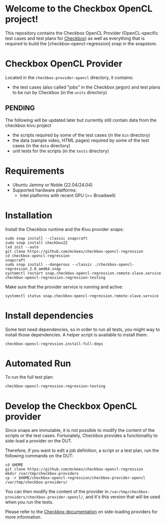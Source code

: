 # Welcome to the Checkbox OpenCL project!

This repository contains the Checkbox OpenCL Provider (OpenCL-specific test cases and test plans for [Checkbox]) as well as everything that is required to build the [checkbox-opencl-regression] snap in the snapstore.

# Checkbox OpenCL Provider

Located in the `checkbox-provider-opencl` directory, it contains:

- the test cases (also called "jobs" in the Checkbox jargon) and test plans to be run by Checkbox (in the `units` directory)

## PENDING
The following will be updated later but currently still contain data from the checkbox-kivu project
- the scripts required by some of the test cases (in the `bin` directory)
- the data (sample video, HTML pages) required by some of the test cases (in the `data` directory)
- unit tests for the scripts (in the `tests` directory)

# Requirements

- Ubuntu Jammy or Noble (22.04/24.04)
- Supported hardware platforms:
  - Intel platforms with recent GPU (>= Broadwell)

# Installation

Install the Checkbox runtime and the Kivu provider snaps:

```shell
sudo snap install --classic snapcraft
sudo snap install checkbox22
lxd init --auto
git clone https://github.com/mckees/checkbox-opencl-regression
cd checkbox-opencl-regression
snapcraft
sudo snap install --dangerous --classic ./checkbox-opencl-regression_2.0_amd64.snap
systemctl restart snap.checkbox-opencl-regression.remote-slave.service
checkbox-opencl-regression.regression-testing
```

Make sure that the provider service is running and active:

```shell
systemctl status snap.checkbox-opencl-regression.remote-slave.service
```

# Install dependencies

Some test need dependencies, so in order to run all tests, you might way to install those dependencies.
A helper script is available to install them:

```shell
checkbox-opencl-regression.install-full-deps
```

# Automated Run

To run the full test plan:

```shell
checkbox-opencl-regression.regression-testing

```
# Develop the Checkbox OpenCL provider

Since snaps are immutable, it is not possible to modify the content of the scripts or the test cases. Fortunately, Checkbox provides a functionality to side-load a provider on the DUT.

Therefore, if you want to edit a job definition, a script or a test plan, run the following commands on the DUT:

```shell
cd $HOME
git clone https://github.com/mckees/checkbox-opencl-regression
mkdir /var/tmp/checkbox-providers
cp -r $HOME/checkbox-opencl-regression/checkbox-provider-opencl /var/tmp/checkbox-providers/
```

You can then modify the content of the provider in `/var/tmp/checkbox-providers/checkbox-provider-opencl/`, and it's this version that will be used when you run the tests.

Please refer to the [Checkbox documentation] on side-loading providers for more information.

[Checkbox]: https://checkbox.readthedocs.io/
[checkbox-kivu-classic]: https://snapcraft.io/checkbox-kivu-classic
[Checkbox documentation]: https://checkbox.readthedocs.io/en/latest/side-loading.html
